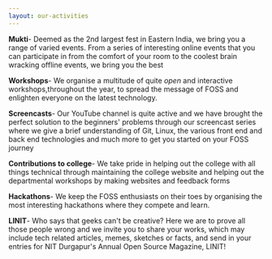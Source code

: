 ```yaml
---
layout: our-activities
---
```


**Mukti**- Deemed as the 2nd largest fest in Eastern India, we bring you a range of varied events. From a series of interesting online events that you can participate in from the comfort of your room to the coolest brain wracking offline events, we bring you the best

**Workshops**- We organise a multitude of quite *open* and interactive workshops,throughout the year, to spread the message of FOSS and enlighten everyone on the latest technology.

**Screencasts**- Our YouTube channel is quite active and we have brought the perfect solution to the beginners' problems through our screencast series where we give a brief understanding of Git, Linux, the various front end and back end technologies and much more to get you started on your FOSS journey

**Contributions to college**- We take pride in helping out the college with all things technical through maintaining the college website and helping out the departmental workshops by making websites and feedback forms

**Hackathons**- We keep the FOSS enthusiasts on their toes by organising the most interesting hackathons where they compete and learn.

**LINIT**- Who says that geeks can't be creative? Here we are to prove all those people wrong and we invite you to share your works, which may include tech related articles, memes, sketches or facts, and send in your entries for NIT Durgapur's Annual Open Source Magazine, LINIT!
